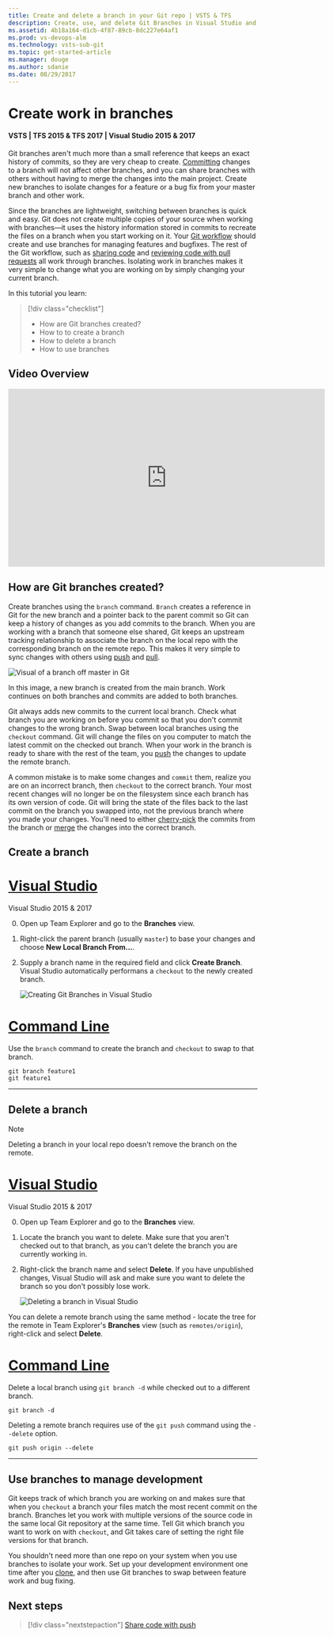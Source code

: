 ```yaml
---
title: Create and delete a branch in your Git repo | VSTS & TFS
description: Create, use, and delete Git Branches in Visual Studio and from the command line
ms.assetid: 4b18a164-d1cb-4f87-89cb-8dc227e64af1
ms.prod: vs-devops-alm
ms.technology: vsts-sub-git 
ms.topic: get-started-article
ms.manager: douge
ms.author: sdanie
ms.date: 08/29/2017
---
```


#  Create work in branches  

#### VSTS | TFS 2015 & TFS 2017 | Visual Studio 2015 & 2017

Git branches aren't much more than a small reference that keeps an exact history of commits, so they are very cheap to create.
[Committing](commits.md) changes to a branch will not affect other branches, and you can share branches with others without having to merge the changes into the main project.
Create new branches to isolate changes for a feature or a bug fix from your master branch and other work. 

Since the branches are lightweight, switching between branches is quick and easy. 
Git does not create multiple copies of your source when working with branches&mdash;it uses the history information stored in commits to recreate the files on a branch when you start working on it.
Your [Git workflow](gitworkflow.md) should create and use branches for managing features and bugfixes.
The rest of the Git workflow, such as [sharing code](pushing.md) and [reviewing code with pull requests](pullrequest.md) all work through branches.
Isolating work in branches makes it very simple to change what you are working on by simply changing your current branch.

In this tutorial you learn:

> [!div class="checklist"]
> * How are Git branches created?
> * How to to create a branch
> * How to delete a branch
> * How to use branches

## Video Overview

<iframe src="https://channel9.msdn.com/series/Team-Services-Git-Tutorial/Git-Tutorial-Branches/player" width="640" height="360" allowFullScreen frameBorder="0"></iframe>

## How are Git branches created?

Create branches using the `branch` command. `Branch` creates a reference in Git for the new branch and a pointer back to the parent commit so Git can keep a history of changes as you add commits to the branch. 
When you are working with a branch that someone else shared, Git keeps an upstream tracking relationship to associate the branch on the local repo with the corresponding branch on the remote repo.
This makes it very simple to sync changes with others using [push](pushing.md) and [pull](pulling.md).

![Visual of a branch off master in Git](_img/branch.png)

In this image, a new branch is created from the main branch. Work continues on both branches and commits are added to both branches. 

Git always adds new commits to the current local branch. Check what branch you are working on before you commit so that you don't commit changes to the wrong branch. 
Swap between local branches using the `checkout` command. Git will change the files on you computer to match the latest commit on the checked out branch.
When your work in the branch is ready to share with the rest of the team, you [push](pushing.md) the changes to update the remote branch. 

A common mistake is to make some changes and `commit` them, realize you are on an incorrect branch, then `checkout` to the correct branch.
Your most recent changes will no longer be on the filesystem since each branch has its own version of code. 
Git will bring the state of the files back to the last commit on the branch you swapped into, not the previous branch where you made your changes. 
You'll need to either [cherry-pick](cherry-pick.md) the commits from the branch or [merge](pulling.md#update-branches-with-merge) the changes into the correct branch.
 
## Create a branch

# [Visual Studio](#tab/visual-studio)

Visual Studio 2015 & 2017

0. Open up Team Explorer and go to the **Branches** view.
0. Right-click the parent branch (usually `master`) to base your changes and choose **New Local Branch From...**. 
0. Supply a branch name in the required field and click **Create Branch**. Visual Studio automatically performans a `checkout` to the newly created branch.

    ![Creating Git Branches in Visual Studio](_img/vsbranch.gif)   

# [Command Line](#tab/command-line)

Use the `branch` command to create the branch and `checkout` to swap to that branch.
 
```
git branch feature1
git feature1
```

---



## Delete a branch

> [!NOTE] 
> Deleting a branch in your local repo doesn't remove the branch on the remote.

# [Visual Studio](#tab/visual-studio)

Visual Studio 2015 & 2017

0. Open up Team Explorer and go to the **Branches** view.
0. Locate the branch you want to delete. Make sure that you aren't checked out to that branch, as you can't delete the branch you are currently working in.
0. Right-click the branch name and select **Delete**. If you have unpublished changes, Visual Studio will ask and make sure you want to delete the branch so you don't possibly lose work.

    ![Deleting a branch in Visual Studio](_img/vsbranchdelete.gif)

You can delete a remote branch using the same method - locate the tree for the remote in Team Explorer's **Branches** view (such as `remotes/origin`), right-click and select **Delete**.

# [Command Line](#tab/command-line)

Delete a local branch using `git branch -d` while checked out to a different branch.

```
git branch -d
```

Deleting a remote branch requires use of the `git push` command using the `--delete` option.

```
git push origin --delete
```

---





## Use branches to manage development

Git keeps track of which branch you are working on and makes sure that when you `checkout` a branch your files match the most recent commit on the branch. 
Branches let you work with multiple versions of the source code in the same local Git repository at the same time. 
Tell Git which branch you want to work on with `checkout`, and Git takes care of setting the right file versions for that branch.

You shouldn't need more than one repo on your system when you use branches to isolate your work. 
Set up your development environment one time after you [clone](clone.md), and then use Git branches to swap between feature work and bug fixing. 

## Next steps

> [!div class="nextstepaction"]
> [Share code with push](pushing.md)